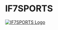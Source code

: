 # IF7SPORTS

[![IF7SPORTS Logo](https://if7sports.com/images/icons/icons-512.png)](https://if7sports.com)
